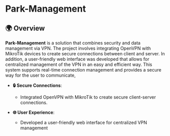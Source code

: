 # Park-Management

##  🌍 Overview 
  
  **Park-Management** is a solution that combines security and data management via VPN. 
  The project involves integrating OpenVPN with MikroTik devices to create secure connections between client and server. 
  In addition, a user-friendly web interface was developed that allows for centralized management of the VPN in an easy and efficient way. 
  This system supports real-time connection management and provides a secure way for the user to communicate,

- **🔒 Secure Connections**:
  - Integrated OpenVPN with MikroTik to create secure client-server connections.

- **🌐 User Experience**:
  - Developed a user-friendly web interface for centralized VPN management
   
